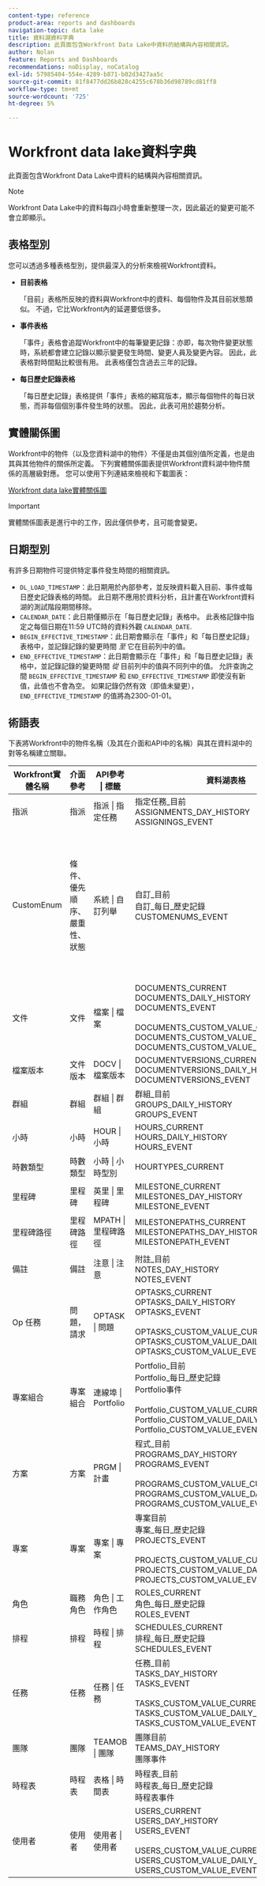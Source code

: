 ```yaml
---
content-type: reference
product-area: reports and dashboards
navigation-topic: data lake
title: 資料湖資料字典
description: 此頁面包含Workfront Data Lake中資料的結構與內容相關資訊。
author: Nolan
feature: Reports and Dashboards
recommendations: noDisplay, noCatalog
exl-id: 57985404-554e-4289-b871-b02d3427aa5c
source-git-commit: 81f8477dd26b828c4255c678b36d98789cd81ff8
workflow-type: tm+mt
source-wordcount: '725'
ht-degree: 5%

---
```


# Workfront data lake資料字典

此頁面包含Workfront Data Lake中資料的結構與內容相關資訊。

>[!NOTE]
>
>Workfront Data Lake中的資料每四小時會重新整理一次，因此最近的變更可能不會立即顯示。

## 表格型別

您可以透過多種表格型別，提供最深入的分析來檢視Workfront資料。

* **目前表格**

  「目前」表格所反映的資料與Workfront中的資料、每個物件及其目前狀態類似。 不過，它比Workfront內的延遲要低很多。

* **事件表格**

  「事件」表格會追蹤Workfront中的每筆變更記錄：亦即，每次物件變更狀態時，系統都會建立記錄以顯示變更發生時間、變更人員及變更內容。 因此，此表格對時間點比較很有用。 此表格僅包含過去三年的記錄。

* **每日歷史記錄表格**

  「每日歷史記錄」表格提供「事件」表格的縮寫版本，顯示每個物件的每日狀態，而非每個個別事件發生時的狀態。 因此，此表可用於趨勢分析。

<!-- Custom table -->

## 實體關係圖

Workfront中的物件（以及您資料湖中的物件）不僅是由其個別值所定義，也是由其與其他物件的關係所定義。 下列實體關係圖表提供Workfront資料湖中物件關係的高層級對應。 您可以使用下列連結來檢視和下載圖表：

[Workfront data lake實體關係圖](/help/quicksilver/reports-and-dashboards/data-lake/assets/Workfront-data-lake_entity-relationship-diagram.pdf)

>[!IMPORTANT]
>
>實體關係圖表是進行中的工作，因此僅供參考，且可能會變更。

## 日期型別

有許多日期物件可提供特定事件發生時間的相關資訊。

* `DL_LOAD_TIMESTAMP`：此日期用於內部參考，並反映資料載入目前、事件或每日歷史記錄表格的時間。 此日期不應用於資料分析，且計畫在Workfront資料湖的測試階段期間移除。
* `CALENDAR_DATE`：此日期僅顯示在「每日歷史記錄」表格中。 此表格記錄中指定之每個日期在11:59 UTC時的資料外觀 `CALENDAR_DATE`.
* `BEGIN_EFFECTIVE_TIMESTAMP`：此日期會顯示在「事件」和「每日歷史記錄」表格中，並記錄記錄的變更時間 _至_ 它在目前列中的值。
* `END_EFFECTIVE_TIMESTAMP`：此日期會顯示在「事件」和「每日歷史記錄」表格中，並記錄記錄的變更時間 _從_ 目前列中的值與不同列中的值。 允許查詢之間 `BEGIN_EFFECTIVE_TIMESTAMP` 和 `END_EFFECTIVE_TIMESTAMP` 即使沒有新值，此值也不會為空。 如果記錄仍然有效（即值未變更）， `END_EFFECTIVE_TIMESTAMP` 的值將為2300-01-01。

## 術語表

下表將Workfront中的物件名稱（及其在介面和API中的名稱）與其在資料湖中的對等名稱建立關聯。

<table>
<thead>
  <tr>
    <th>Workfront實體名稱</th>
    <th>介面參考</th>
    <th>API參考 | 標籤</th>
    <th>資料湖表格</th>
    <th>附註</th>
  </tr>
</thead>
<tbody>
  <tr>
    <td>指派</td>
    <td>指派</td>
    <td>指派 | 指定任務</td>
    <td>指定任務_目前<br>ASSIGNMENTS_DAY_HISTORY<br>ASSIGNINGS_EVENT</td>
    <td></td>
  </tr>
  <tr>
    <td>CustomEnum</td>
    <td>條件、優先順序、嚴重性、狀態</td>
    <td>系統 | 自訂列舉</td>
    <td>自訂_目前<br>自訂_每日_歷史記錄<br>CUSTOMENUMS_EVENT</td>
    <td>記錄型別是透過'enumClass'屬性識別。 以下是預期的型別：<br>CONDITION_OPTASK<br>CONDITION_PROJ<br>CONDITION_TASK<br>PRIORITY_OPTASK<br>優先順序_專案<br>PRIORITY_TASK<br>SEVERITY_OPTASK<br>STATUS_OPTASK<br>STATUS_PROJ<br>狀態任務</td>
  </tr>
  <tr>
    <td>文件</td>
    <td>文件</td>
    <td>檔案 | 檔案</td>
    <td>DOCUMENTS_CURRENT<br>DOCUMENTS_DAILY_HISTORY<br>DOCUMENTS_EVENT<br><br>DOCUMENTS_CUSTOM_VALUE_CURRENT<br>DOCUMENTS_CUSTOM_VALUE_DAILY_HISTORY<br>DOCUMENTS_CUSTOM_VALUE_EVENT</td>
    <td></td>
  </tr>
  <tr>
    <td>檔案版本</td>
    <td>文件版本</td>
    <td>DOCV | 檔案版本</td>
    <td>DOCUMENTVERSIONS_CURRENT<br>DOCUMENTVERSIONS_DAILY_HISTORY<br>DOCUMENTVERSIONS_EVENT</td>
    <td></td>
  </tr>
  <tr>
    <td>群組</td>
    <td>群組</td>
    <td>群組 | 群組</td>
    <td>群組_目前<br>GROUPS_DAILY_HISTORY<br>GROUPS_EVENT</td>
    <td></td>
  </tr>
  <tr>
    <td>小時</td>
    <td>小時</td>
    <td>HOUR | 小時</td>
    <td>HOURS_CURRENT<br>HOURS_DAILY_HISTORY<br>HOURS_EVENT</td>
    <td></td>
  </tr>
  <tr>
    <td>時數類型</td>
    <td>時數類型</td>
    <td>小時 | 小時型別</td>
    <td>HOURTYPES_CURRENT</td>
    <td></td>
  </tr>
  <tr>
    <td>里程碑</td>
    <td>里程碑</td>
    <td>英里 | 里程碑</td>
    <td>MILESTONE_CURRENT<br>MILESTONES_DAY_HISTORY<br>MILESTONE_EVENT</td>
    <td></td>
  </tr>
  <tr>
    <td>里程碑路徑</td>
    <td>里程碑路徑</td>
    <td>MPATH | 里程碑路徑</td>
    <td>MILESTONEPATHS_CURRENT<br>MILESTONEPATHS_DAY_HISTORY<br>MILESTONEPATH_EVENT</td>
    <td></td>
  </tr>
  <tr>
    <td>備註</td>
    <td>備註</td>
    <td>注意 | 注意</td>
    <td>附註_目前<br>NOTES_DAY_HISTORY<br>NOTES_EVENT</td>
    <td></td>
  </tr>
  <tr>
    <td>Op 任務</td>
    <td>問題，請求</td>
    <td>OPTASK | 問題</td>
    <td>OPTASKS_CURRENT<br>OPTASKS_DAILY_HISTORY<br>OPTASKS_EVENT<br><br>OPTASKS_CUSTOM_VALUE_CURRENT<br>OPTASKS_CUSTOM_VALUE_DAILY_HISTORY<br>OPTASKS_CUSTOM_VALUE_EVENT</td>
    <td></td>
  </tr>
  <tr>
    <td>專案組合</td>
    <td>專案組合</td>
    <td>連線埠 | Portfolio</td>
    <td>Portfolio_目前<br>Portfolio_每日_歷史記錄<br>Portfolio事件<br><br>Portfolio_CUSTOM_VALUE_CURRENT<br>Portfolio_CUSTOM_VALUE_DAILY_HISTORY<br>Portfolio_CUSTOM_VALUE_EVENT</td>
    <td></td>
  </tr>
  <tr>
    <td>方案</td>
    <td>方案</td>
    <td>PRGM | 計畫</td>
    <td>程式_目前<br>PROGRAMS_DAY_HISTORY<br>PROGRAMS_EVENT<br><br>PROGRAMS_CUSTOM_VALUE_CURRENT<br>PROGRAMS_CUSTOM_VALUE_DAILY_HISTORY<br>PROGRAMS_CUSTOM_VALUE_EVENT</td>
    <td></td>
  </tr>
  <tr>
    <td>專案</td>
    <td>專案</td>
    <td>專案 | 專案</td>
    <td>專案目前<br>專案_每日_歷史記錄<br>PROJECTS_EVENT<br><br>PROJECTS_CUSTOM_VALUE_CURRENT<br>PROJECTS_CUSTOM_VALUE_DAY_HISTORY<br>PROJECTS_CUSTOM_VALUE_EVENT</td>
    <td></td>
  </tr>
  <tr>
    <td>角色</td>
    <td>職務角色</td>
    <td>角色 | 工作角色</td>
    <td>ROLES_CURRENT<br>角色_每日_歷史記錄<br>ROLES_EVENT</td>
    <td></td>
  </tr>
  <tr>
    <td>排程</td>
    <td>排程</td>
    <td>時程 | 排程</td>
    <td>SCHEDULES_CURRENT<br>排程_每日_歷史記錄<br>SCHEDULES_EVENT</td>
    <td></td>
  </tr>
  <tr>
    <td>任務</td>
    <td>任務</td>
    <td>任務 | 任務</td>
    <td>任務_目前<br>TASKS_DAY_HISTORY<br>TASKS_EVENT<br><br>TASKS_CUSTOM_VALUE_CURRENT<br>TASKS_CUSTOM_VALUE_DAILY_HISTORY<br>TASKS_CUSTOM_VALUE_EVENT</td>
    <td></td>
  </tr>
  <tr>
    <td>團隊</td>
    <td>團隊</td>
    <td>TEAMOB | 團隊</td>
    <td>團隊目前<br>TEAMS_DAY_HISTORY<br>團隊事件</td>
    <td></td>
  </tr>
  <tr>
    <td>時程表</td>
    <td>時程表</td>
    <td>表格 | 時間表</td>
    <td>時程表_目前<br>時程表_每日_歷史記錄<br>時程表事件</td>
    <td></td>
  </tr>
  <tr>
    <td>使用者</td>
    <td>使用者</td>
    <td>使用者 | 使用者</td>
    <td>USERS_CURRENT<br>USERS_DAY_HISTORY<br>USERS_EVENT<br><br>USERS_CUSTOM_VALUE_CURRENT<br>USERS_CUSTOM_VALUE_DAILY_HISTORY<br>USERS_CUSTOM_VALUE_EVENT</td>
    <td></td>
  </tr>
</tbody>
</table>
